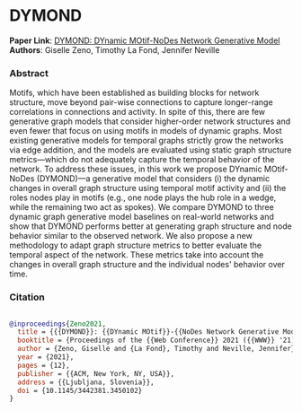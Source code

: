 # DYMOND

**Paper Link**: [DYMOND: DYnamic MOtif-NoDes Network Generative Model](https://gisellezeno.com/files/WWW_2021-DYMOND-GZeno.pdf)  
**Authors**: Giselle Zeno, Timothy La Fond, Jennifer Neville

### Abstract 

Motifs, which have been established as building blocks for network structure, move beyond pair-wise connections to capture longer-range correlations in connections and activity. In spite of this, there are few generative graph models that consider higher-order network structures and even fewer that focus on using motifs in models of dynamic graphs. Most existing generative models for temporal graphs strictly grow the networks via edge addition, and the models are evaluated using static graph structure metrics—which do not adequately capture the temporal behavior of the network. To address these issues, in this work we propose DYnamic MOtif-NoDes (DYMOND)—a generative model that considers (i) the dynamic changes in overall graph structure using temporal motif activity and (ii) the roles nodes play in motifs (e.g., one node plays the hub role in a wedge, while the remaining two act as spokes). We compare DYMOND to three dynamic graph generative model baselines on real-world networks and show that DYMOND performs better at generating graph structure and node behavior similar to the observed network. We also propose a new methodology to adapt graph structure metrics to better evaluate the temporal aspect of the network. These metrics take into account the changes in overall graph structure and the individual nodes' behavior over time.

### Citation

```bibtex

@inproceedings{Zeno2021,
  title = {{{DYMOND}}: {{DYnamic MOtif}}-{{NoDes Network Generative Model}}},
  booktitle = {Proceedings of the {{Web Conference}} 2021 ({{WWW}} '21)},
  author = {Zeno, Giselle and {La Fond}, Timothy and Neville, Jennifer},
  year = {2021},
  pages = {12},
  publisher = {{ACM, New York, NY, USA}},
  address = {{Ljubljana, Slovenia}},
  doi = {10.1145/3442381.3450102}
}
```